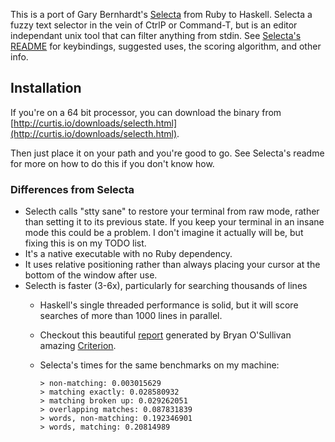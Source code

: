 This is a port of Gary Bernhardt's [Selecta](https://github.com/garybernhardt/selecta) from Ruby to Haskell. Selecta a fuzzy text selector in the vein of CtrlP or Command-T, but is an editor independant unix tool that can filter anything from stdin.  See [Selecta's README](https://github.com/garybernhardt/selecta/blob/master/README.md) for keybindings, suggested uses, the scoring algorithm, and other info.

## Installation
  If you're on a 64 bit processor, you can download the binary from [http://curtis.io/downloads/selecth.html](http://curtis.io/downloads/selecth.html). 

  Then just place it on your path and you're good to go. See Selecta's readme for more on how to do this if you don't know how. 

### Differences from Selecta
  - Selecth calls "stty sane" to restore your terminal from raw mode, rather than
    setting it to its previous state.  If you keep your terminal in an insane mode
    this could be a problem.  I don't imagine it actually will be, but fixing this is on my TODO list.
  - It's a native executable with no Ruby dependency. 
  - It uses relative positioning rather than always placing your cursor at the bottom of the window after use.
  - Selecth is faster (3-6x), particularly for searching thousands of lines
    - Haskell's single threaded performance is solid, but it will score searches of more than 1000 lines in parallel.
    - Checkout this beautiful [report](http://curtis.io/final-report.html) generated by Bryan O'Sullivan amazing [Criterion](https://hackage.haskell.org/package/criterion).  
    - Selecta's times for the same benchmarks on my machine:

          > non-matching: 0.003015629
          > matching exactly: 0.028580932
          > matching broken up: 0.029262051
          > overlapping matches: 0.087831839
          > words, non-matching: 0.192346901
          > words, matching: 0.20814989
  

